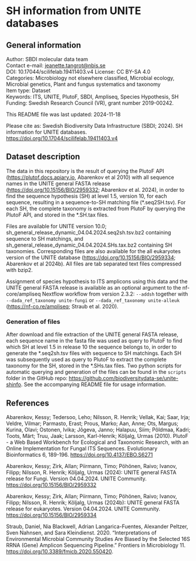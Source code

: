 # SH information from UNITE databases

## General information

Author: SBDI molecular data team  
Contact e-mail: jeanette.tangrot@nbis.se  
DOI: 10.17044/scilifelab.19411403.v4
License: CC BY-SA 4.0  
Categories: Microbiology not elsewhere classified, Microbial ecology, Microbial genetics,
Plant and fungus systematics and taxonomy  
Item type: Dataset  
Keywords: ITS, UNITE, PlutoF, SBDI, Ampliseq, Species Hypothesis, SH  
Funding: Swedish Research Council (VR), grant number 2019-00242.  

This README file was last updated: 2024-11-18

Please cite as: Swedish Biodiversity Data Infrastructure (SBDI; 2024). SH information for UNITE databases. https://doi.org/10.17044/scilifelab.19411403.v4

## Dataset description

The data in this repository is the result of querying the PlutoF API (https://plutof.docs.apiary.io, Abarenkov et al 2010) with all sequence names in the UNITE general FASTA release (https://doi.org/10.15156/BIO/2959332; Abarenkov et al. 2024), in order to find the sequence hypothesis (SH) at level 1.5, version 10, for each sequence, resulting in a sequence-to-SH matching file (*.seq2SH.tsv). For each SH, the complete taxonomy is extracted from PlutoF by querying the PlutoF API, and stored in the *.SH.tax files.

Files are available for UNITE version 10.0; sh_general_release_dynamic_04.04.2024.seq2sh.tsv.bz2 containing sequence to SH matchings, and sh_general_release_dynamic_04.04.2024.SHs.tax.bz2 containing SH taxonomies. Corresponding files are also available for the all eukaryotes version of the UNITE database (https://doi.org/10.15156/BIO/2959334; Abarenkov et al 2024b). All files are tab separated text files compressed with bzip2.

Assignment of species hypothesis to ITS amplicons using this data and the UNITE general FASTA release is available as an optional argument to the nf-core/ampliseq Nextflow workflow from version 2.3.2: `--addsh` together with `--dada_ref_taxonomy unite-fungi` or `--dada_ref_taxonomy unite-alleuk` (https://nf-co.re/ampliseq; Straub et al. 2020).

### Generation of files

After download and file extraction of the UNITE general FASTA release, each sequence name in the fasta file was used as query to PlutoF to find which SH at level 1.5 in release 10 the sequence belongs to, in order to generate the *.seq2sh.tsv files with sequence to SH matchings. Each SH was subsequently used as query to PlutoF to extract the complete taxonomy for the SH, stored in the *.SHs.tax files.
Two python scripts for automatic querying and generation of the files can be found in the `scripts` folder in the GitHub repo: https://github.com/biodiversitydata-se/unite-shinfo. See the accompanying README file for usage information.

## References

Abarenkov, Kessy; Tedersoo, Leho; Nilsson, R. Henrik; Vellak, Kai; Saar, Irja; Veldre, Vilmar; Parmasto, Erast; Prous, Marko; Aan, Anne; Ots, Margus; Kurina, Olavi; Ostonen, Ivika; Jõgeva, Janno; Halapuu, Siim; Põldmaa, Kadri; Toots, Märt; Truu, Jaak; Larsson, Karl-Henrik; Kõljalg, Urmas (2010). PlutoF - a Web Based Workbench for Ecological and Taxonomic Research, with an Online Implementation for Fungal ITS Sequences. Evolutionary Bioinformatics 6, 189-196. https://doi.org/10.4137/EBO.S6271

Abarenkov, Kessy; Zirk, Allan; Piirmann, Timo; Pöhönen, Raivo; Ivanov, Filipp; Nilsson, R. Henrik; Kõljalg, Urmas (2024): UNITE general FASTA release for Fungi. Version 04.04.2024. UNITE Community. https://doi.org/10.15156/BIO/2959332

Abarenkov, Kessy; Zirk, Allan; Piirmann, Timo; Pöhönen, Raivo; Ivanov, Filipp; Nilsson, R. Henrik; Kõljalg, Urmas (2024b): UNITE general FASTA release for eukaryotes. Version 04.04.2024. UNITE Community. https://doi.org/10.15156/BIO/2959334

Straub, Daniel, Nia Blackwell, Adrian Langarica-Fuentes, Alexander Peltzer, Sven Nahnsen, and Sara Kleindienst. 2020. “Interpretations of Environmental Microbial Community Studies Are Biased by the Selected 16S RRNA (Gene) Amplicon Sequencing Pipeline.” Frontiers in Microbiology 11. https://doi.org/10.3389/fmicb.2020.550420.
